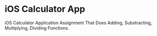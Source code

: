 # iOS Calculator App
iOS Calculator Application Assignment That Does Adding, Substracting, Multiplying, Dividing Functions.
